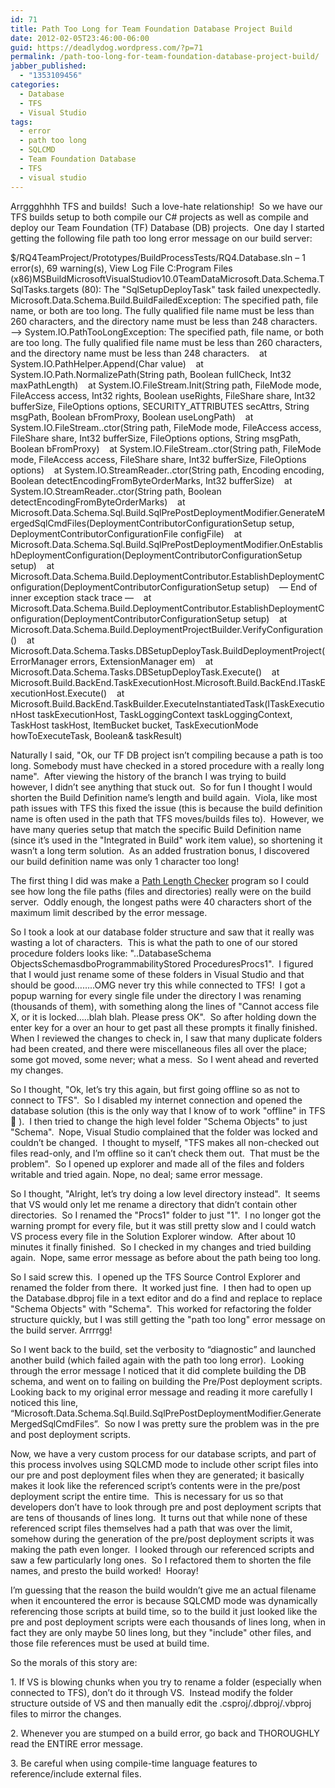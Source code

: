 ```yaml
---
id: 71
title: Path Too Long for Team Foundation Database Project Build
date: 2012-02-05T23:46:00-06:00
guid: https://deadlydog.wordpress.com/?p=71
permalink: /path-too-long-for-team-foundation-database-project-build/
jabber_published:
  - "1353109456"
categories:
  - Database
  - TFS
  - Visual Studio
tags:
  - error
  - path too long
  - SQLCMD
  - Team Foundation Database
  - TFS
  - visual studio
---
```

<p class="MsoNormal">
  Arrggghhhh TFS and builds!&#160; Such a love-hate relationship!&#160; So we have our TFS builds setup to both compile our C# projects as well as compile and deploy our Team Foundation (TF) Database (DB) projects.&#160; One day I started getting the following file path too long error message on our build server:
</p>

$/RQ4TeamProject/Prototypes/BuildProcessTests/RQ4.Database.sln &#8211; 1 error(s), 69 warning(s), View Log File
C:Program Files (x86)MSBuildMicrosoftVisualStudiov10.0TeamDataMicrosoft.Data.Schema.TSqlTasks.targets (80): The "SqlSetupDeployTask" task failed unexpectedly. Microsoft.Data.Schema.Build.BuildFailedException: The specified path, file name, or both are too long. The fully qualified file name must be less than 260 characters, and the directory name must be less than 248 characters. &#8212;> System.IO.PathTooLongException: The specified path, file name, or both are too long. The fully qualified file name must be less than 260 characters, and the directory name must be less than 248 characters.&#160;&#160;&#160; at System.IO.PathHelper.Append(Char value)&#160;&#160;&#160; at System.IO.Path.NormalizePath(String path, Boolean fullCheck, Int32 maxPathLength)&#160;&#160;&#160; at System.IO.FileStream.Init(String path, FileMode mode, FileAccess access, Int32 rights, Boolean useRights, FileShare share, Int32 bufferSize, FileOptions options, SECURITY_ATTRIBUTES secAttrs, String msgPath, Boolean bFromProxy, Boolean useLongPath)&#160;&#160;&#160; at System.IO.FileStream..ctor(String path, FileMode mode, FileAccess access, FileShare share, Int32 bufferSize, FileOptions options, String msgPath, Boolean bFromProxy)&#160;&#160;&#160; at System.IO.FileStream..ctor(String path, FileMode mode, FileAccess access, FileShare share, Int32 bufferSize, FileOptions options)&#160;&#160;&#160; at System.IO.StreamReader..ctor(String path, Encoding encoding, Boolean detectEncodingFromByteOrderMarks, Int32 bufferSize)&#160;&#160;&#160; at System.IO.StreamReader..ctor(String path, Boolean detectEncodingFromByteOrderMarks)&#160;&#160;&#160; at Microsoft.Data.Schema.Sql.Build.SqlPrePostDeploymentModifier.GenerateMergedSqlCmdFiles(DeploymentContributorConfigurationSetup setup, DeploymentContributorConfigurationFile configFile)&#160;&#160;&#160; at Microsoft.Data.Schema.Sql.Build.SqlPrePostDeploymentModifier.OnEstablishDeploymentConfiguration(DeploymentContributorConfigurationSetup setup)&#160;&#160;&#160; at Microsoft.Data.Schema.Build.DeploymentContributor.EstablishDeploymentConfiguration(DeploymentContributorConfigurationSetup setup)&#160;&#160;&#160; &#8212; End of inner exception stack trace &#8212;&#160;&#160;&#160; at Microsoft.Data.Schema.Build.DeploymentContributor.EstablishDeploymentConfiguration(DeploymentContributorConfigurationSetup setup)&#160;&#160;&#160; at Microsoft.Data.Schema.Build.DeploymentProjectBuilder.VerifyConfiguration()&#160;&#160;&#160; at Microsoft.Data.Schema.Tasks.DBSetupDeployTask.BuildDeploymentProject(ErrorManager errors, ExtensionManager em)&#160;&#160;&#160; at Microsoft.Data.Schema.Tasks.DBSetupDeployTask.Execute()&#160;&#160;&#160; at Microsoft.Build.BackEnd.TaskExecutionHost.Microsoft.Build.BackEnd.ITaskExecutionHost.Execute()&#160;&#160;&#160; at Microsoft.Build.BackEnd.TaskBuilder.ExecuteInstantiatedTask(ITaskExecutionHost taskExecutionHost, TaskLoggingContext taskLoggingContext, TaskHost taskHost, ItemBucket bucket, TaskExecutionMode howToExecuteTask, Boolean& taskResult)

Naturally I said, "Ok, our TF DB project isn&#8217;t compiling because a path is too long. Somebody must have checked in a stored procedure with a really long name".&#160; After viewing the history of the branch I was trying to build however, I didn&#8217;t see anything that stuck out.&#160; So for fun I thought I would shorten the Build Definition name&#8217;s length and build again.&#160; Viola, like most path issues with TFS this fixed the issue (this is because the build definition name is often used in the path that TFS moves/builds files to).&#160; However, we have many queries setup that match the specific Build Definition name (since it&#8217;s used in the "Integrated in Build" work item value), so shortening it wasn&#8217;t a long term solution.&#160; As an added frustration bonus, I discovered our build definition name was only 1 character too long!

<p class="MsoNormal">
  The first thing I did was make a <a href="http://pathlengthchecker.codeplex.com">Path Length Checker</a> program so I could see how long the file paths (files and directories) really were on the build server.<span>&#160; </span>Oddly enough, the longest paths were 40 characters short of the maximum limit described by the error message.
</p>

<p class="MsoNormal">
  So I took a look at our database folder structure and saw that it really was wasting a lot of characters.&#160; This is what the path to one of our stored procedure folders looks like: "..DatabaseSchema ObjectsSchemasdboProgrammabilityStored ProceduresProcs1".&#160; I figured that I would just rename some of these folders in Visual Studio and that should be good&#8230;&#8230;..OMG never try this while connected to TFS!&#160; I got a popup warning for every single file under the directory I was renaming (thousands of them), with something along the lines of "Cannot access file X, or it is locked&#8230;..blah blah. Please press OK".&#160; So after holding down the enter key for a over an hour to get past all these prompts it finally finished.&#160; When I reviewed the changes to check in, I saw that many duplicate folders had been created, and there were miscellaneous files all over the place; some got moved, some never; what a mess.&#160; So I went ahead and reverted my changes.
</p>

So I thought, "Ok, let&#8217;s try this again, but first going offline so as not to connect to TFS".&#160; So I disabled my internet connection and opened the database solution (this is the only way that I know of to work "offline" in TFS 🙁 ).&#160; I then tried to change the high level folder "Schema Objects" to just "Schema".&#160; Nope, Visual Studio complained that the folder was locked and couldn&#8217;t be changed.&#160; I thought to myself, "TFS makes all non-checked out files read-only, and I&#8217;m offline so it can&#8217;t check them out.&#160; That must be the problem".&#160; So I opened up explorer and made all of the files and folders writable and tried again. Nope, no deal; same error message.

So I thought, "Alright, let&#8217;s try doing a low level directory instead".&#160; It seems that VS would only let me rename a directory that didn&#8217;t contain other directories.&#160; So I renamed the "Procs1" folder to just "1".&#160; I no longer got the warning prompt for every file, but it was still pretty slow and I could watch VS process every file in the Solution Explorer window.&#160; After about 10 minutes it finally finished.&#160; So I checked in my changes and tried building again.&#160; Nope, same error message as before about the path being too long.

So I said screw this.&#160; I opened up the TFS Source Control Explorer and renamed the folder from there.&#160; It worked just fine.&#160; I then had to open up the Database.dbproj file in a text editor and do a find and replace to replace "Schema Objects" with "Schema".&#160; This worked for refactoring the folder structure quickly, but I was still getting the "path too long" error message on the build server. Arrrrgg!

<p class="MsoNormal">
  So I went back to the build, set the verbosity to “diagnostic” and launched another build (which failed again with the path too long error).<span>&#160; </span>Looking through the error message I noticed that it did complete building the DB schema, and went on to failing on building the Pre/Post deployment scripts.<span>&#160; </span>Looking back to my original error message and reading it more carefully I noticed this line, “Microsoft.Data.Schema.Sql.Build.SqlPrePostDeploymentModifier.GenerateMergedSqlCmdFiles”.<span>&#160; </span>So now I was pretty sure the problem was in the pre and post deployment scripts.
</p>

<p class="MsoNormal">
  Now, we have a very custom process for our database scripts, and part of this process involves using SQLCMD mode to include other script files into our pre and post deployment files when they are generated; it basically makes it look like the referenced script’s contents were in the pre/post deployment script the entire time.&#160; This is necessary for us so that developers don&#8217;t have to look through pre and post deployment scripts that are tens of thousands of lines long.<span>&#160; </span>It turns out that while none of these referenced script files themselves had a path that was over the limit, somehow during the generation of the pre/post deployment scripts it was making the path even longer.<span>&#160; </span>I looked through our referenced scripts and saw a few particularly long ones.<span>&#160; </span>So I refactored them to shorten the file names, and presto the build worked!<span>&#160; </span>Hooray!
</p>

<p class="MsoNormal">
  I’m guessing that the reason the build wouldn’t give me an actual filename when it encountered the error is because SQLCMD mode was dynamically referencing those scripts at build time, so to the build it just looked like the pre and post deployment scripts were each thousands of lines long, when in fact they are only maybe 50 lines long, but they "include" other files, and those file references must be used at build time.
</p>

<p class="MsoNormal">
  So the morals of this story are:
</p>

<p class="MsoNormal">
  <p class="MsoNormal">
    1. If VS is blowing chunks when you try to rename a folder (especially when connected to TFS), don&#8217;t do it through VS.&#160; Instead modify the folder structure outside of VS and then manually edit the .csproj/.dbproj/.vbproj files to mirror the changes.
  </p>

  <p class="MsoNormal">
    2. Whenever you are stumped on a build error, go back and THOROUGHLY read the ENTIRE error message.
  </p>

  <p class="MsoNormal">
    3. Be careful when using compile-time language features to reference/include external files.
  </p>

